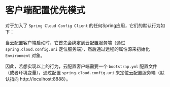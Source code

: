 # 客户端配置优先模式

对于加入了 `Spring Cloud Config Client` 的任何Spring应用，它们的默认行为如下：  

当云配置客户端启动时，它首先会绑定到云配置服务端（通过 `spring.cloud.config.uri` 定位服务端），然后通过远程的属性源来初始化 `Environment` 对象。  

因此，若想实现以上的行为，云配置客户端需要一个 `bootstrap.yml` 配置文件（或者环境变量），通过配置 `spring.cloud.config.uri` 来定位云配置服务端（默认指向 http://localhost:8888）。  



